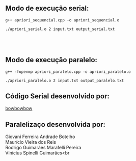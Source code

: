 ## Modo de execução serial: <br>
```
g++ apriori_sequencial.cpp -o apriori_sequencial.o
``` 
```
./apriori_serial.o 2 input.txt output_serial.txt
```

<br> <br>

## Modo de execução paralelo: <br>
```
g++ -fopenmp apriori_paralelo.cpp -o apriori_paralelo.o
``` 
```
./apriori_paralelo.o 2 input.txt output_paralelo.txt
```

## Código Serial desenvolvido por:
[bowbowbow](https://github.com/bowbowbow/Apriori)
## Paralelizaço desenvolvida por:
Giovani Ferreira Andrade Botelho<br>
Maurício Vieira dos Reis<br>
Rodrigo Guimarães Marafelli Pereira<br>
Vinícius Spinelli Guimarães<br
